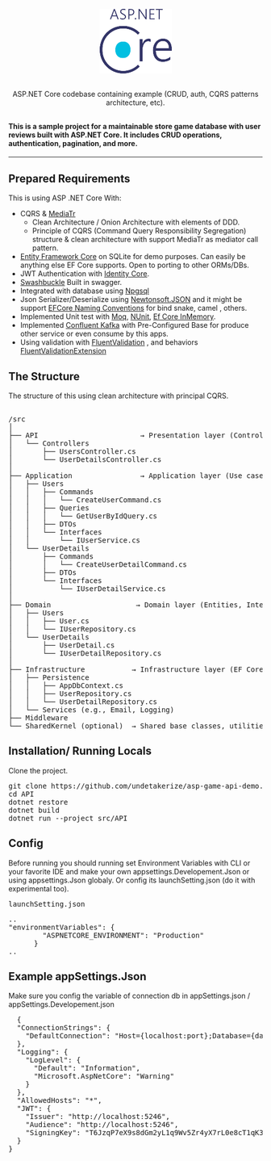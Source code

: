 <p align= "center">
  <img src="logo-2.png" alt="ASP.NET CORE"/>
</p>

##

<p align= "center">
  ASP.NET Core codebase containing example (CRUD, auth, CQRS patterns architecture, etc).
</p>

##


#### This is a sample project for a maintainable store game database with user reviews built with ASP.NET Core. It includes CRUD operations, authentication, pagination, and more.
---

## Prepared Requirements
This is using ASP .NET Core With:
 - CQRS & [MediaTr](https://github.com/jbogard/MediatR)
   - Clean Architecture / Onion Architecture with elements of DDD.
   - Principle of CQRS (Command Query Responsibility Segregation) structure & clean architecture with support MediaTr as mediator call pattern.
 - [Entity Framework Core](https://docs.microsoft.com/en-us/ef/) on SQLite for demo purposes. Can easily be anything else EF Core supports. Open to porting to other ORMs/DBs.
 - JWT Authentication with [Identity Core](https://learn.microsoft.com/en-us/aspnet/core/security/authentication/identity?view=aspnetcore-9.0&tabs=visual-studio).
 - [Swashbuckle](https://github.com/domaindrivendev/Swashbuckle.AspNetCore) Built in swagger.
 - Integrated with database using [Npgsql](https://www.npgsql.org/)
 - Json Serializer/Deserialize using [Newtonsoft.JSON](https://www.newtonsoft.com/json) and it might be support [EFCore Naming Conventions](https://www.nuget.org/packages/EFCore.NamingConventions) for bind snake, camel , others.
 - Implemented Unit test with [Moq](https://www.nuget.org/packages/moq/), [NUnit](https://www.nuget.org/packages/nunit), [Ef Core InMemory](https://www.nuget.org/packages/microsoft.entityframeworkcore.inmemory).
 - Implemented [Confluent Kafka](https://www.nuget.org/packages/confluent.kafka/) with Pre-Configured Base for produce other service or even consume by this apps.
 - Using validation with [FluentValidation](https://www.nuget.org/packages/FluentValidation) , and behaviors [FluentValidationExtension](https://www.nuget.org/packages/fluentvalidation.dependencyinjectionextensions/)

## The Structure 
The structure of this using clean architecture with principal CQRS.
<pre> 
/src
│
├── API                        → Presentation layer (Controllers, DI, middleware)
│   └── Controllers
│       ├── UsersController.cs
│       └── UserDetailsController.cs
│
├── Application                → Application layer (Use cases, DTOs)
│   ├── Users
│   │   ├── Commands
│   │   │   └── CreateUserCommand.cs
│   │   ├── Queries
│   │   │   └── GetUserByIdQuery.cs
│   │   ├── DTOs
│   │   └── Interfaces
│   │       └── IUserService.cs
│   └── UserDetails
│       ├── Commands
│       │   └── CreateUserDetailCommand.cs
│       ├── DTOs
│       └── Interfaces
│           └── IUserDetailService.cs
│
├── Domain                    → Domain layer (Entities, Interfaces)
│   ├── Users
│   │   ├── User.cs
│   │   └── IUserRepository.cs
│   └── UserDetails
│       ├── UserDetail.cs
│       └── IUserDetailRepository.cs
│
├── Infrastructure           → Infrastructure layer (EF Core, Repos)
│   ├── Persistence
│   │   ├── AppDbContext.cs
│   │   ├── UserRepository.cs
│   │   └── UserDetailRepository.cs
│   └── Services (e.g., Email, Logging)
├── Middleware
└── SharedKernel (optional)  → Shared base classes, utilities, interfaces
</pre>

## Installation/ Running Locals
Clone the project.
<pre>
git clone https://github.com/undetakerize/asp-game-api-demo.git
cd API
dotnet restore
dotnet build
dotnet run --project src/API
</pre>

## Config
Before running you should running set Environment Variables with CLI or your favorite IDE and make your own appsettings.Developement.Json or using appsettings.Json globaly.
Or config its launchSetting.json (do it with experimental too).
<pre>
launchSetting.json
</pre>
<pre>
..
"environmentVariables": {
        "ASPNETCORE_ENVIRONMENT": "Production"
      }
..
</pre>

## Example appSettings.Json
Make sure you config the variable of connection db in appSettings.json / appSettings.Developement.json
<pre>
  {
  "ConnectionStrings": {
    "DefaultConnection": "Host={localhost:port};Database={database};Username={datbase.username};Password={database.password}"
  },
  "Logging": {
    "LogLevel": {
      "Default": "Information",
      "Microsoft.AspNetCore": "Warning"
    }
  },
  "AllowedHosts": "*",
  "JWT": {
    "Issuer": "http://localhost:5246",
    "Audience": "http://localhost:5246",
    "SigningKey": "T6JzqP7eX9s8dGm2yL1q9Wv5Zr4yX7rL0e8cT1qK3bV9xF7pWq4gY2dN8rK0vH6a"
  }
}

</pre>
